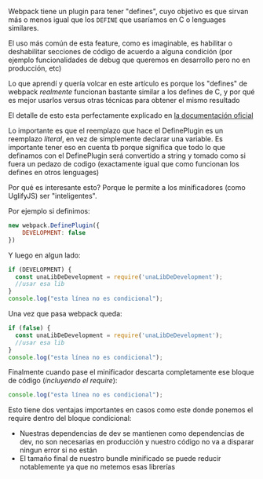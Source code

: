 Webpack tiene un plugin para tener "defines", cuyo objetivo es que sirvan más o menos igual que los `DEFINE` que 
usaríamos en C o lenguages similares.

El uso más común de esta feature, como es imaginable, es habilitar o deshabilitar secciones de código de acuerdo a alguna condición
(por ejemplo funcionalidades de debug que queremos en desarrollo pero no en producción, etc)

Lo que aprendí y quería volcar en este artículo es porque los "defines" de webpack *realmente* funcionan bastante similar a los
defines de C, y por qué es mejor usarlos versus otras técnicas para obtener el mismo resultado

El detalle de esto esta perfectamente explicado en [la documentación oficial](https://webpack.github.io/docs/list-of-plugins.html#defineplugin)

Lo importante es que el reemplazo que hace el DefinePlugin es un reemplazo *literal*, en vez de simplemente declarar una variable.
Es importante tener eso en cuenta tb porque significa que todo lo que definamos con el DefinePlugin será convertido a string y 
tomado como si fuera un pedazo de codigo (exactamente igual que como funcionan los defines en otros lenguages)

Por qué es interesante esto? Porque le permite a los minificadores (como UglifyJS) ser "inteligentes".

Por ejemplo si definimos:

```javascript
new webpack.DefinePlugin({
    DEVELOPMENT: false
})
```

Y luego en algun lado:

```javascript
if (DEVELOPMENT) {
  const unaLibDeDevelopment = require('unaLibDeDevelopment');
  //usar esa lib
}
console.log("esta línea no es condicional");
```

Una vez que pasa webpack queda:

```javascript
if (false) {
  const unaLibDeDevelopment = require('unaLibDeDevelopment');
  //usar esa lib
}
console.log("esta línea no es condicional");
```

Finalmente cuando pase el minificador descarta completamente ese bloque de código (_incluyendo el require_):

```javascript
console.log("esta línea no es condicional");
```

Esto tiene dos ventajas importantes en casos como este donde ponemos el require dentro del bloque condicional:

- Nuestras dependencias de dev se mantienen como dependencias de dev, no son necesarias en producción y nuestro código no va a
disparar ningun error si no están
- El tamaño final de nuestro bundle minificado se puede reducir notablemente ya que no metemos esas librerías

